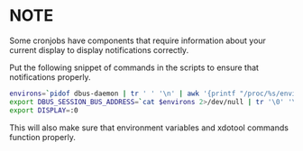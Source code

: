 # NOTE

Some cronjobs have components that require information about your current
display to display notifications correctly.

Put the following snippet of commands in the scripts to ensure that
notifications properly.

```bash
environs=`pidof dbus-daemon | tr ' ' '\n' | awk '{printf "/proc/%s/environ ", $1}'`
export DBUS_SESSION_BUS_ADDRESS=`cat $environs 2>/dev/null | tr '\0' '\n' | grep DBUS_SESSION_BUS_ADDRESS | cut -d '=' -f2-`
export DISPLAY=:0
```

This will also make sure that environment variables and xdotool commands
function properly.
